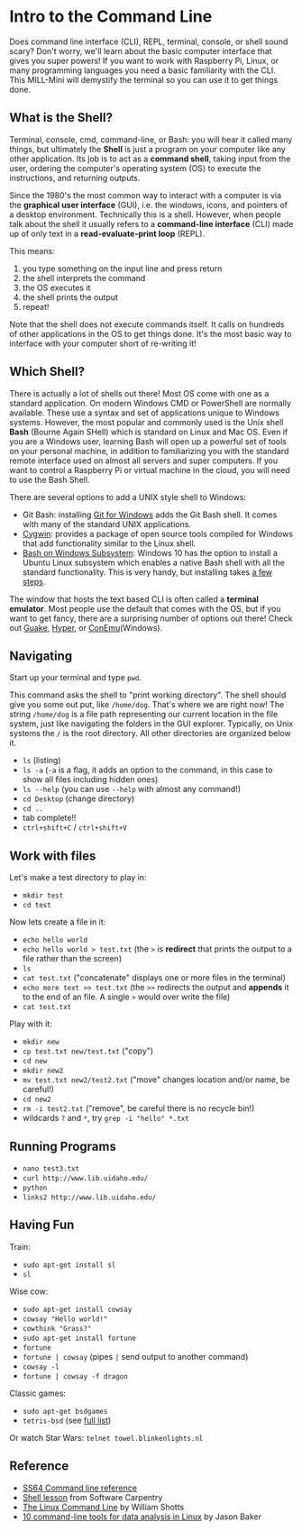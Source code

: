 # Intro to the Command Line

Does command line interface (CLI), REPL, terminal, console, or shell sound scary? Don't worry, we'll learn about the basic computer interface that gives you super powers! If you want to work with Raspberry Pi, Linux, or many programming languages you need a basic familiarity with the CLI. This MILL-Mini will demystify the terminal so you can use it to get things done.

## What is the Shell?

Terminal, console, cmd, command-line, or Bash: you will hear it called many things, but ultimately the **Shell** is just a program on your computer like any other application. 
Its job is to act as a **command shell**, taking input from the user, ordering the computer's operating system (OS) to execute the instructions, and returning outputs.

Since the 1980's the most common way to interact with a computer is via the **graphical user interface** (GUI), i.e. the windows, icons, and pointers of a desktop environment.
Technically this is a shell.
However, when people talk about the shell it usually refers to a **command-line interface** (CLI) made up of only text in a **read-evaluate-print loop** (REPL).

This means:

1. you type something on the input line and press return
2. the shell interprets the command
3. the OS executes it
4. the shell prints the output
5. repeat!

Note that the shell does not execute commands itself. 
It calls on hundreds of other applications in the OS to get things done. 
It's the most basic way to interface with your computer short of re-writing it!

## Which Shell?

There is actually a lot of shells out there! 
Most OS come with one as a standard application.
On modern Windows CMD or PowerShell are normally available.
These use a syntax and set of applications unique to Windows systems. 
However, the most popular and commonly used is the Unix shell **Bash** (Bourne Again SHell) which is standard on Linux and Mac OS.
Even if you are a Windows user, learning Bash will open up a powerful set of tools on your personal machine, in addition to familiarizing you with the standard remote interface used on almost all servers and super computers.
If you want to control a Raspberry Pi or virtual machine in the cloud, you will need to use the Bash Shell.

There are several options to add a UNIX style shell to Windows:

- Git Bash: installing [Git for Windows](https://git-for-windows.github.io/) adds the Git Bash shell. It comes with many of the standard UNIX applications.
- [Cygwin](https://www.cygwin.com/): provides a package of open source tools compiled for Windows that add functionality similar to the Linux shell.
- [Bash on Windows Subsystem](https://msdn.microsoft.com/en-us/commandline/wsl/about): Windows 10 has the option to install a Ubuntu Linux subsystem which enables a native Bash shell with all the standard functionality. This is very handy, but installing takes [a few steps](https://msdn.microsoft.com/en-us/commandline/wsl/install_guide).

The window that hosts the text based CLI is often called a **terminal emulator**. 
Most people use the default that comes with the OS, but if you want to get fancy, there are a surprising number of options out there!
Check out [Guake](http://guake-project.org/), [Hyper](https://hyper.is/), or [ConEmu](https://conemu.github.io/)(Windows). 


## Navigating 

Start up your terminal and type `pwd`.

This command asks the shell to "print working directory".
The shell should give you some out put, like `/home/dog`.
That's where we are right now!
The string `/home/dog` is a file path representing our current location in the file system, just like navigating the folders in the GUI explorer.
Typically, on Unix systems the `/` is the root directory.
All other directories are organized below it.

- `ls` (listing)
- `ls -a` (`-a` is a flag, it adds an option to the command, in this case to show all files including hidden ones)
- `ls --help` (you can use `--help` with almost any command!)
- `cd Desktop` (change directory)
- `cd ..`
- tab complete!!
- `ctrl+shift+C` / `ctrl+shift+V`

## Work with files

Let's make a test directory to play in:

- `mkdir test`
- `cd test`

Now lets create a file in it: 

- `echo hello world`
- `echo hello world > test.txt` (the `>` is **redirect** that prints the output to a file rather than the screen)
- `ls`
- `cat test.txt` ("concatenate" displays one or more files in the terminal)
- `echo more text >> test.txt` (the `>>` redirects the output and **appends** it to the end of an file. A single `>` would over write the file)
- `cat test.txt`

Play with it:

- `mkdir new`
- `cp test.txt new/test.txt` ("copy")
- `cd new`
- `mkdir new2`
- `mv test.txt new2/test2.txt` ("move" changes location and/or name, be careful!)
- `cd new2`
- `rm -i test2.txt` ("remove", be careful there is no recycle bin!)
- wildcards `?` and `*`, try `grep -i "hello" *.txt`

## Running Programs

- `nano test3.txt`
- `curl http://www.lib.uidaho.edu/`
- `python`
- `links2 http://www.lib.uidaho.edu/`

## Having Fun

Train:

- `sudo apt-get install sl`
- `sl`

Wise cow:

- `sudo apt-get install cowsay`
- `cowsay "Hello world!"`
- `cowthink "Grass?"`
- `sudo apt-get install fortune`
- `fortune`
- `fortune | cowsay` (pipes `|` send output to another command)
- `cowsay -l`
- `fortune | cowsay -f dragon`

Classic games:

- `sudo apt-get bsdgames`
- `tetris-bsd` (see [full list](http://wiki.linuxquestions.org/wiki/BSD_games))

Or watch Star Wars: `telnet towel.blinkenlights.nl`

## Reference

- [SS64 Command line reference](https://ss64.com/)
- [Shell lesson](http://swcarpentry.github.io/shell-novice/) from Software Carpentry
- [The Linux Command Line](http://linuxcommand.org/tlcl.php) by William Shotts
- [10 command-line tools for data analysis in Linux](https://opensource.com/article/17/2/command-line-tools-data-analysis-linux) by Jason Baker

